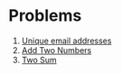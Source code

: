 # Problems

1.  [Unique email addresses](unique_email_addresses)
2.  [Add Two Numbers](add_two_numbers)
3.  [Two Sum](two_sum)